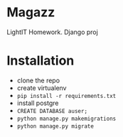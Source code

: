 # Magazz
LightIT Homework. Django proj

# Installation
* clone the repo
* create virtualenv
* `pip install -r requirements.txt`
* install postgre
* `CREATE DATABASE auser;`
* `python manage.py makemigrations`
* `python manage.py migrate`


